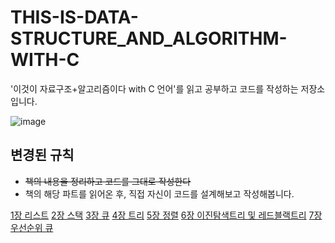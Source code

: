 # THIS-IS-DATA-STRUCTURE_AND_ALGORITHM-WITH-C
'이것이 자료구조+알고리즘이다 with C 언어'를 읽고 공부하고 코드를 작성하는 저장소입니다.

![image](https://github.com/KU-STUDY/THIS-IS-DATA-STRUCTURE_AND_ALGORITHM-WITH-C/assets/60867950/f440db91-bed8-4fde-ae99-ca62d4b65681)

## 변경된 규칙
- ~~책의 내용을 정리하고 코드를 그대로 작성한다~~
- 책의 해당 파트를 읽어온 후, 직접 자신이 코드를 설계해보고 작성해봅니다.

[1장 리스트](https://github.com/kmw10693/THIS-IS-DATA-STRUCTURE_AND_ALGORITHM-WITH-C/blob/main/PART-1/readme.md)
[2장 스택](https://github.com/kmw10693/THIS-IS-DATA-STRUCTURE_AND_ALGORITHM-WITH-C/blob/main/PART-2/readme.md)
[3장 큐](https://github.com/kmw10693/THIS-IS-DATA-STRUCTURE_AND_ALGORITHM-WITH-C/blob/main/PART-3/readme.md)
[4장 트리](https://github.com/kmw10693/THIS-IS-DATA-STRUCTURE_AND_ALGORITHM-WITH-C/tree/main/PART-4)
[5장 정렬](https://github.com/kmw10693/THIS-IS-DATA-STRUCTURE_AND_ALGORITHM-WITH-C/tree/main/PART-5)
[6장 이진탐색트리 및 레드블랙트리](https://github.com/kmw10693/THIS-IS-DATA-STRUCTURE_AND_ALGORITHM-WITH-C/tree/main/PART-6)
[7장 우선순위 큐](https://github.com/kmw10693/THIS-IS-DATA-STRUCTURE_AND_ALGORITHM-WITH-C/tree/main/PART-7)